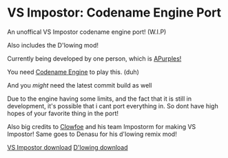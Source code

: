# VS Impostor: Codename Engine Port
An unoffical VS Impostor codename engine port! (W.I.P)

Also includes the D'lowing mod!

Currently being developed by one person, which is [APurples!](https://twitter.com/fake_apurples)

You need [Codename Engine](https://github.com/FNF-CNE-Devs/CodenameEngine) to play this. (duh)

And you *might* need the latest commit build as well

Due to the engine having some limits, and the fact that it is still in development, it's possible that i cant port everything in. So dont have high hopes of your favorite thing in the port!

Also big credits to [Clowfoe](https://twitter.com/clowfoe) and his team Impostorm for making VS Impostor!
Same goes to Denasu for his d'lowing remix mod!

[VS Impostor download](https://gamebanana.com/mods/55652)
[D'lowing download](https://gamebanana.com/mods/386576)